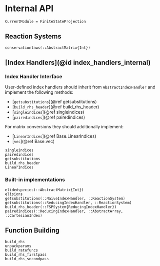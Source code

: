# Internal API
```@meta
CurrentModule = FiniteStateProjection
```

## Reaction Systems
```@docs
conservationlaws(::AbstractMatrix{Int})
```

## [Index Handlers](@id index_handlers_internal)

### Index Handler Interface

User-defined index handlers should inherit from `AbstractIndexHandler` and implement the following methods:
- [`getsubstitutions`](@ref getsubstitutions)
- [`build_rhs_header`](@ref build_rhs_header)
- [`singleindices`](@ref singleindices)
- [`pairedindices`](@ref pairedindices)

For matrix conversions they should additionally implement:
- [`LinearIndices`](@ref Base.LinearIndices)
- [`vec`](@ref Base.vec)

```@docs
singleindices
pairedindices
getsubstitutions
build_rhs_header
LinearIndices
```

### Built-in implementations
```@docs
elidedspecies(::AbstractMatrix{Int})
elisions
getsubstitutions(::NaiveIndexHandler, ::ReactionSystem)
getsubstitutions(::ReducingIndexHandler, ::ReactionSystem)
build_rhs_header(::FSPSystem{ReducingIndexHandler})
pairedindices(::ReducingIndexHandler, ::AbstractArray, ::CartesianIndex)
```

## Function Building
```@docs
build_rhs
unpackparams
build_ratefuncs
build_rhs_firstpass
build_rhs_secondpass
```
